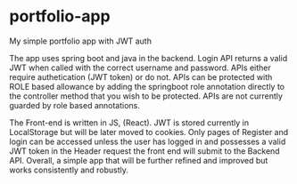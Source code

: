 # portfolio-app

My simple portfolio app with JWT auth

The app uses spring boot and java in the backend. Login API returns a valid JWT when called with the correct username and password. APIs either require authetication (JWT token) or do not. APIs can be protected with ROLE based allowance by adding the springboot role annotation directly to the controller method
that you wish to be protected. APIs are not currently guarded by role based annotations. 

The Front-end is written in JS, (React). JWT is stored currently in LocalStorage but will be later moved to cookies. Only pages of Register and login can be accessed unless the user has logged in and possesses a valid JWT token in the Header request the front end will submit to the Backend API. Overall, a simple app that will be further refined and improved but works consistently and robustly. 
